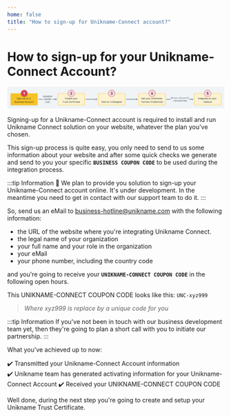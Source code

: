 ```yaml
---
home: false
title: "How to sign-up for Unikname-Connect account?"
---
```


# How to sign-up for your Unikname-Connect Account?

![install-unikname-connect-step](./images/install-unikname-connect-step1.png)

Signing-up for a Unikname-Connect account is required to install and run Unikname Connect solution on your website, whatever the plan you've chosen.

This sign-up process is quite easy, you only need to send to us some information about your website and after some quick checks we generate and send to you your specific **``BUSINESS COUPON CODE``** to be used during the integration process.

:::tip Information
:checkered_flag: We plan to provide you solution to sign-up your Unikname-Connect account online. It's under development. In the meantime you need to get in contact with our support team to do it.
:::

So, send us an eMail to [business-hotline@unikname.com](mailto:business-hotline@unikname.com?subject=sign-up%20for%20a%20business%20account&body=Hi%2C%0A%0AI%20would%20like%20to%20sign-up%20for%20a%20Unikname%20business%20account.%20Here%20are%20the%20requested%20information%3A%20%0A%0A-%20the%20URL%20of%20the%20website%20I%20would%20like%20to%20integrate%20Unikname%20Connect%20%3D%20%3F%0A-%20the%20legal%20name%20of%20my%20organization%20%3D%20%3F%0A-%20my%20full%20name%20and%20my%20role%20in%20the%20organization%20%3D%20%3F%0A-%20my%20eMail%20%3D%20%3F%0A-%20my%20phone%20number%20(including%20the%20country%20code)%20%3D%20%3F%0A%0AThank%20you%20) with the following information:

- the URL of the website where you're integrating Unikname Connect.
- the legal name of your organization
- your full name and your role in the organization
- your eMail
- your phone number, including the country code

and you're going to receive your **``UNIKNAME-CONNECT COUPON CODE``** in the following open hours. 

This UNIKNAME-CONNECT COUPON CODE looks like this: `UNC-xyz999`
> _Where xyz999 is replace by a unique code for you_

:::tip Information
If you've not been in touch with our business development team yet, then they're going to plan a short call with you to initiate our partnership.
:::

What you've achieved up to now:

:heavy_check_mark: Transmitted your Unikname-Connect Account information  
:heavy_check_mark: Unikname team has generated activating information for your Unikname-Connect Account
:heavy_check_mark: Received your UNIKNAME-CONNECT COUPON CODE  

Well done, during the next step you're going to create and setup your Unikname Trust Certificate.